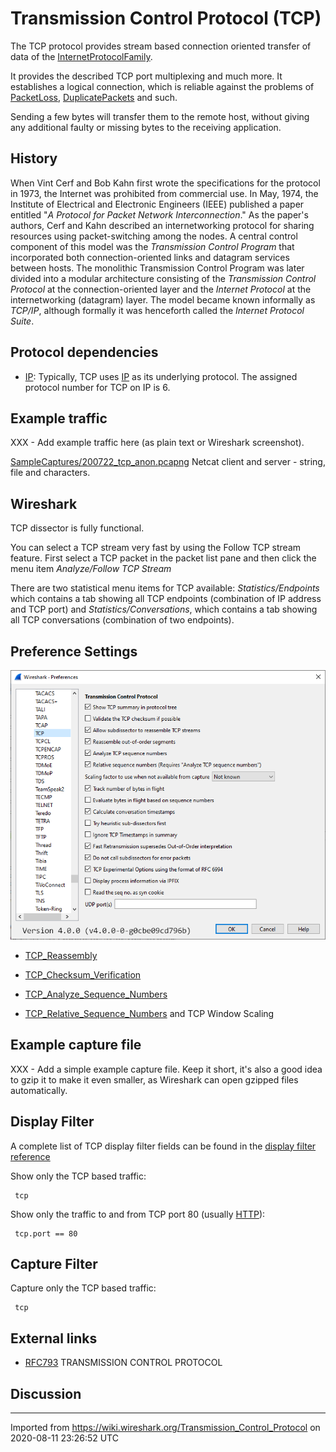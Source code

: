 # Transmission Control Protocol (TCP)

The TCP protocol provides stream based connection oriented transfer of data of the [InternetProtocolFamily](/InternetProtocolFamily).

It provides the described TCP port multiplexing and much more. It establishes a logical connection, which is reliable against the problems of [PacketLoss](/PacketLoss), [DuplicatePackets](/DuplicatePackets) and such.

Sending a few bytes will transfer them to the remote host, without giving any additional faulty or missing bytes to the receiving application.

## History

When Vint Cerf and Bob Kahn first wrote the specifications for the protocol in 1973, the Internet was prohibited from commercial use. In May, 1974, the Institute of Electrical and Electronic Engineers (IEEE) published a paper entitled "*A Protocol for Packet Network Interconnection*." As the paper's authors, Cerf and Kahn described an internetworking protocol for sharing resources using packet-switching among the nodes. A central control component of this model was the *Transmission Control Program* that incorporated both connection-oriented links and datagram services between hosts. The monolithic Transmission Control Program was later divided into a modular architecture consisting of the *Transmission Control Protocol* at the connection-oriented layer and the *Internet Protocol* at the internetworking (datagram) layer. The model became known informally as *TCP/IP*, although formally it was henceforth called the *Internet Protocol Suite*.

## Protocol dependencies

  - [IP](/IP): Typically, TCP uses [IP](/IP) as its underlying protocol. The assigned protocol number for TCP on IP is 6.

## Example traffic

XXX - Add example traffic here (as plain text or Wireshark screenshot).

[SampleCaptures/200722\_tcp\_anon.pcapng](uploads/__moin_import__/attachments/SampleCaptures/200722_tcp_anon.pcapng) Netcat client and server - string, file and characters.

## Wireshark

TCP dissector is fully functional.

You can select a TCP stream very fast by using the Follow TCP stream feature. First select a TCP packet in the packet list pane and then click the menu item *Analyze/Follow TCP Stream*

There are two statistical menu items for TCP available: *Statistics/Endpoints* which contains a tab showing all TCP endpoints (combination of IP address and TCP port) and *Statistics/Conversations*, which contains a tab showing all TCP conversations (combination of two endpoints).

## Preference Settings

![221018_TCP_Preferences_anno](uploads/ffde24eff022bf5b0c9e2509e3bc3b25/221018_TCP_Preferences_anno.png)

  - [TCP\_Reassembly](/TCP_Reassembly)

  - [TCP\_Checksum\_Verification](/TCP_Checksum_Verification)

  - [TCP\_Analyze\_Sequence\_Numbers](/TCP_Analyze_Sequence_Numbers)

  - [TCP\_Relative\_Sequence\_Numbers](/TCP_Relative_Sequence_Numbers) and TCP Window Scaling

## Example capture file

XXX - Add a simple example capture file. Keep it short, it's also a good idea to gzip it to make it even smaller, as Wireshark can open gzipped files automatically.

## Display Filter

A complete list of TCP display filter fields can be found in the [display filter reference](http://www.wireshark.org/docs/dfref/t/tcp.html)

Show only the TCP based traffic:

``` 
 tcp
```

Show only the traffic to and from TCP port 80 (usually [HTTP](/HTTP)):

``` 
 tcp.port == 80
```

## Capture Filter

Capture only the TCP based traffic:

``` 
 tcp
```

## External links

  - [RFC793](http://www.ietf.org/rfc/rfc793.txt) TRANSMISSION CONTROL PROTOCOL

## Discussion

---

Imported from https://wiki.wireshark.org/Transmission_Control_Protocol on 2020-08-11 23:26:52 UTC
